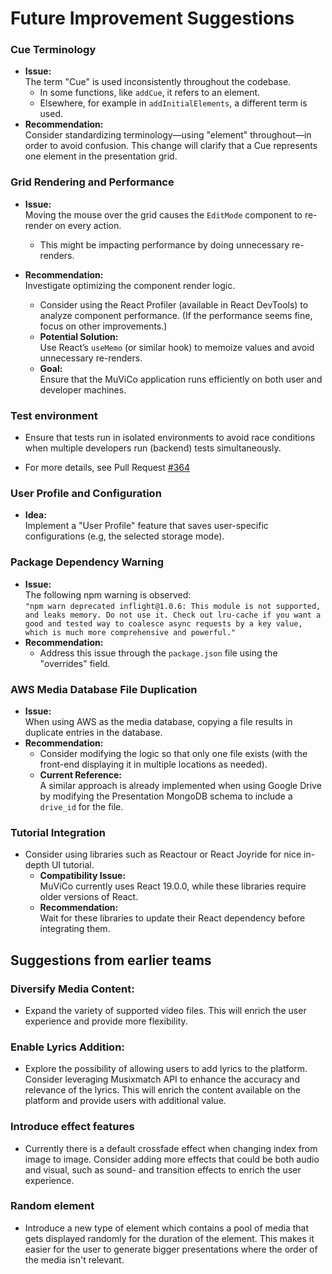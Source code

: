 # Future Improvement Suggestions

### Cue Terminology

- **Issue:**  
  The term "Cue" is used inconsistently throughout the codebase.
  - In some functions, like `addCue`, it refers to an element.
  - Elsewhere, for example in `addInitialElements`, a different term is used.
- **Recommendation:**  
  Consider standardizing terminology—using "element" throughout—in order to avoid confusion. This change will clarify that a Cue represents one element in the presentation grid.

### Grid Rendering and Performance

- **Issue:**  
  Moving the mouse over the grid causes the `EditMode` component to re-render on every action.
  - This might be impacting performance by doing unnecessary re-renders.
- **Recommendation:**  
  Investigate optimizing the component render logic.

  - Consider using the React Profiler (available in React DevTools) to analyze component performance. (If the performance seems fine, focus on other improvements.)
  - **Potential Solution:**  
    Use React’s `useMemo` (or similar hook) to memoize values and avoid unnecessary re-renders.
  - **Goal:**  
    Ensure that the MuViCo application runs efficiently on both user and developer machines.

### Test environment

- Ensure that tests run in isolated environments to avoid race conditions when multiple developers run (backend) tests simultaneously.

- For more details, see Pull Request [#364](https://github.com/MuViCo/MuViCo/pull/364)

### User Profile and Configuration

- **Idea:**  
  Implement a "User Profile" feature that saves user-specific configurations (e.g, the selected storage mode).

### Package Dependency Warning

- **Issue:**  
  The following npm warning is observed:  
  `"npm warn deprecated inflight@1.0.6: This module is not supported, and leaks memory. Do not use it. Check out lru-cache if you want a good and tested way to coalesce async requests by a key value, which is much more comprehensive and powerful."`
- **Recommendation:**
  - Address this issue through the `package.json` file using the "overrides" field.

### AWS Media Database File Duplication

- **Issue:**  
  When using AWS as the media database, copying a file results in duplicate entries in the database.
- **Recommendation:**
  - Consider modifying the logic so that only one file exists (with the front-end displaying it in multiple locations as needed).
  - **Current Reference:**  
    A similar approach is already implemented when using Google Drive by modifying the Presentation MongoDB schema to include a `drive_id` for the file.

### Tutorial Integration

- Consider using libraries such as Reactour or React Joyride for nice in-depth UI tutorial.
  - **Compatibility Issue:**  
    MuViCo currently uses React 19.0.0, while these libraries require older versions of React.
  - **Recommendation:**  
    Wait for these libraries to update their React dependency before integrating them.

## Suggestions from earlier teams

### **Diversify Media Content:**

- Expand the variety of supported video files. This will enrich the user experience and provide more flexibility.

### **Enable Lyrics Addition:**

- Explore the possibility of allowing users to add lyrics to the platform. Consider leveraging Musixmatch API to enhance the accuracy and relevance of the lyrics. This will enrich the content available on the platform and provide users with additional value.

### **Introduce effect features**

- Currently there is a default crossfade effect when changing index from image to image. Consider adding more effects that could be both audio and visual, such as sound- and transition effects to enrich the user experience.

### **Random element**

- Introduce a new type of element which contains a pool of media that gets displayed randomly for the duration of the element. This makes it easier for the user to generate bigger presentations where the order of the media isn't relevant.
